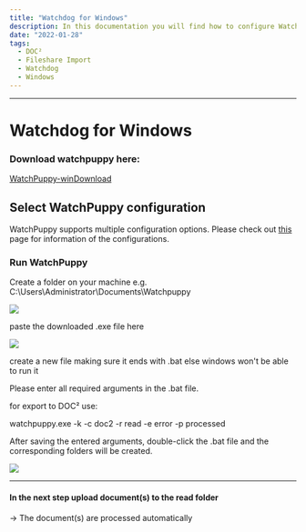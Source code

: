 ```yaml
---
title: "Watchdog for Windows"
description: In this documentation you will find how to configure Watchdog for Windows for easy Fileshare Import of your local documents to DOC².
date: "2022-01-28"
tags:
  - DOC²
  - Fileshare Import
  - Watchdog
  - Windows
---
```

---

# Watchdog for Windows

### Download watchpuppy here:

[WatchPuppy-win](https://docs.cloudintegration.eu/wp-content/uploads/2022/03/WatchPuppy-win.zip)[Download](https://docs.cloudintegration.eu/wp-content/uploads/2022/03/WatchPuppy-win.zip)

## Select WatchPuppy configuration

WatchPuppy supports multiple configuration options. Please check out [this](/doc2/doc2app/import/watchpuppy-configuration/) page for information of the configurations.

### Run WatchPuppy

Create a folder on your machine e.g. C:\\Users\\Administrator\\Documents\\Watchpuppy

![](/_images/doc2/watchpuppy_exe-1-1024x164.png)

paste the downloaded .exe file here

![](/_images/doc2/run_bat-1-1024x194.png)

create a new file making sure it ends with .bat else windows won't be able to run it

Please enter all required arguments in the .bat file.

for export to DOC² use:

watchpuppy.exe -k <API Key> -c doc2 -r read -e error -p processed

After saving the entered arguments, double-click the .bat file and the corresponding folders will be created.

![](/_images/doc2/watchpuppy-folder-after-running_bat-1024x306.png)

* * *

#### In the next step upload document(s) to the read folder

\-> The document(s) are processed automatically
